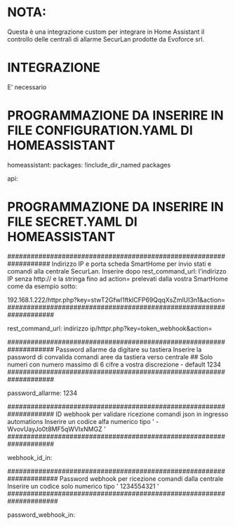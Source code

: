 # NOTA:

Questa è una integrazione custom per integrare in Home Assistant il controllo delle centrali di allarme SecurLan prodotte da Evoforce srl.

# INTEGRAZIONE

E' necessario 



# PROGRAMMAZIONE DA INSERIRE IN FILE CONFIGURATION.YAML DI HOMEASSISTANT

homeassistant:
  packages: !include_dir_named packages

api:



# PROGRAMMAZIONE DA INSERIRE IN FILE SECRET.YAML DI HOMEASSISTANT

###################################################################
Indirizzo IP e porta scheda SmartHome per invio stati e comandi alla centrale SecurLan.
Inserire dopo  rest_command_url:  l'indirizzo IP senza http:// e la stringa fino ad action=  prelevati dalla vostra SmartHome come da esempio sotto:

192.168.1.222/httpr.php?key=stwT2Gfwl1ftklCFP69QqqXsZmlUI3n1&action=
####################################################################

rest_command_url: indirizzo ip/httpr.php?key=token_webhook&action=

####################################################################
Password allarme da digitare su tastiera
Inserire la password di convalida comandi aree da tastiera verso centrale ##
Solo numeri con numero massimo di 6 cifre a vostra discrezione - default 1234
####################################################################

password_allarme: 1234

####################################################################
ID webhook per validare ricezione comandi json in ingresso automations
Inserire un codice alfa numerico tipo ' -WvovUayJo0t8MF5qWVIxNMGZ '
####################################################################

webhook_id_in:

#####################################################################
Password webhook per ricezione comandi dalla centrale
Inserire un codice solo numerico tipo ' 1234554321 '
#####################################################################

password_webhook_in: 


